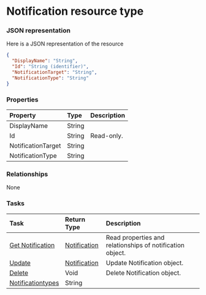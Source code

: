 # Notification resource type



### JSON representation

Here is a JSON representation of the resource

```json
{
  "DisplayName": "String",
  "Id": "String (identifier)",
  "NotificationTarget": "String",
  "NotificationType": "String"
}

```
### Properties
| Property	   | Type	|Description|
|:---------------|:--------|:----------|
|DisplayName|String||
|Id|String| Read-only.|
|NotificationTarget|String||
|NotificationType|String||

### Relationships
None


### Tasks

| Task		   | Return Type	|Description|
|:---------------|:--------|:----------|
|[Get Notification](../api/notification_get.md) | [Notification](notification.md) |Read properties and relationships of notification object.|
|[Update](../api/notification_update.md) | [Notification](notification.md)	|Update Notification object. |
|[Delete](../api/notification_delete.md) | Void	|Delete Notification object. |
|[Notificationtypes](../api/notification_notificationtypes.md)|String||

<!-- uuid: 49a969ed-3da0-46fa-a843-2f31486dcd44
2015-10-09 18:12:09 UTC -->